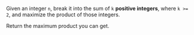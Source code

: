Given an integer `n`, break it into the sum of `k` **positive integers**, where `k >= 2`, and maximize the product of those integers.

Return the maximum product you can get.